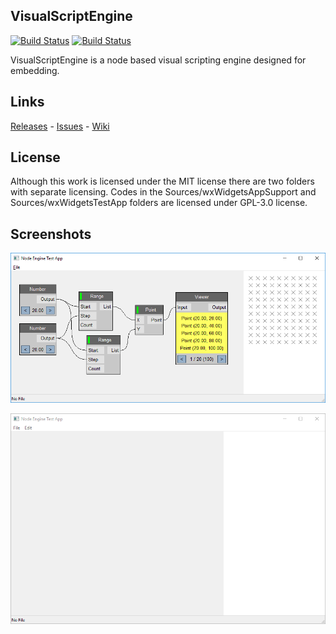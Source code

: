 ## VisualScriptEngine

[![Build Status](https://travis-ci.org/kovacsv/VisualScriptEngine.svg?branch=master)](https://travis-ci.org/kovacsv/VisualScriptEngine)
[![Build Status](https://ci.appveyor.com/api/projects/status/c0qxxixyhymfxfdf?svg=true)](https://ci.appveyor.com/project/kovacsv/visualscriptengine)

VisualScriptEngine is a node based visual scripting engine designed for embedding.

## Links

[Releases](https://github.com/kovacsv/VisualScriptEngine/releases) - [Issues](https://github.com/kovacsv/VisualScriptEngine/issues) - [Wiki](https://github.com/kovacsv/VisualScriptEngine/wiki)

## License

Although this work is licensed under the MIT license there are two folders with separate licensing. Codes in the Sources/wxWidgetsAppSupport and Sources/wxWidgetsTestApp folders are licensed under GPL-3.0 license.

## Screenshots

![Screenshot](Documentation/Screenshots/WindowsTestApp01.png?raw=true "Windows Test Application")

![Screenshot](Documentation/Screenshots/WindowsTestApp02.gif?raw=true "Windows Test Application")

